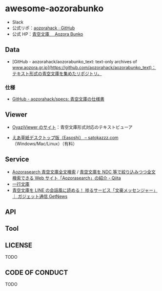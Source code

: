 # awesome-aozorabunko

- Slack
- 公式リポ：[aozorahack · GitHub](https://github.com/aozorahack)
- 公式 HP：[青空文庫　 Aozora Bunko](https://www.aozora.gr.jp/index.html)

## Data

- [GitHub - aozorahack/aozorabunko_text: text-only archives of www.aozora.gr.jp](https://github.com/aozorahack/aozorabunko_text)：テキスト形式の青空文庫を集めたリポジトリ。

### 仕様

- [GitHub - aozorahack/specs: 青空文庫の仕様書](https://github.com/aozorahack/specs)

## Viewer

- [OyaziViewer のサイト](https://oyaziviewer.com/)：青空文庫形式対応のテキストビューア

- [えあ草紙デスクトップ版（Easoshi） – satokazzz.com](https://www.satokazzz.com/easoshi-desktop)（Windows/Mac/Linux）（有料）

## Service

- [Aozorasearch 青空文庫全文検索](https://myokoym.net/aozorasearch/) / [青空文庫を NDC 等で絞り込みつつ全文検索できる Web サイト「Aozorasearch」の紹介 - Qiita](https://qiita.com/myokoym/items/a97f6901d4fa12bb8cb9)
- [一行文庫](https://onelinebook.com/)
- [青空文庫を LINE の会話風に読める！ 捗るサービス「文豪メッセンジャー」 ｜ ガジェット通信 GetNews](https://getnews.jp/archives/659080)

## API

## Tool

## LICENSE

TODO

## CODE OF CONDUCT

TODO
